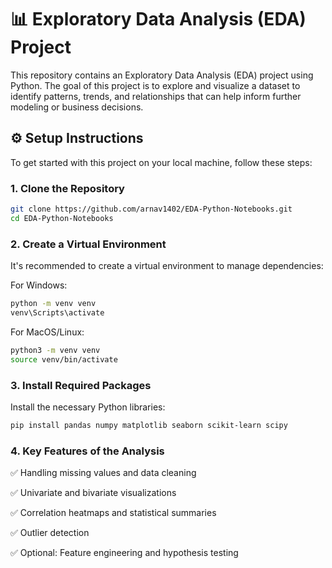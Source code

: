 # 📊 Exploratory Data Analysis (EDA) Project

This repository contains an Exploratory Data Analysis (EDA) project using Python. The goal of this project is to explore and visualize a dataset to identify patterns, trends, and relationships that can help inform further modeling or business decisions.

## ⚙️ Setup Instructions

To get started with this project on your local machine, follow these steps:

### 1. Clone the Repository

```bash
git clone https://github.com/arnav1402/EDA-Python-Notebooks.git
cd EDA-Python-Notebooks
```

### 2. Create a Virtual Environment
It's recommended to create a virtual environment to manage dependencies:

For Windows:
```bash
python -m venv venv
venv\Scripts\activate
```
For MacOS/Linux:
```bash
python3 -m venv venv
source venv/bin/activate
```

### 3. Install Required Packages
Install the necessary Python libraries:

```bash
pip install pandas numpy matplotlib seaborn scikit-learn scipy
```

### 4. Key Features of the Analysis
✅ Handling missing values and data cleaning

✅ Univariate and bivariate visualizations

✅ Correlation heatmaps and statistical summaries

✅ Outlier detection

✅ Optional: Feature engineering and hypothesis testing

